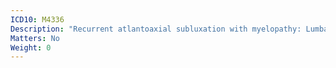 ```yaml
---
ICD10: M4336
Description: "Recurrent atlantoaxial subluxation with myelopathy: Lumbar region"
Matters: No
Weight: 0
---
```

